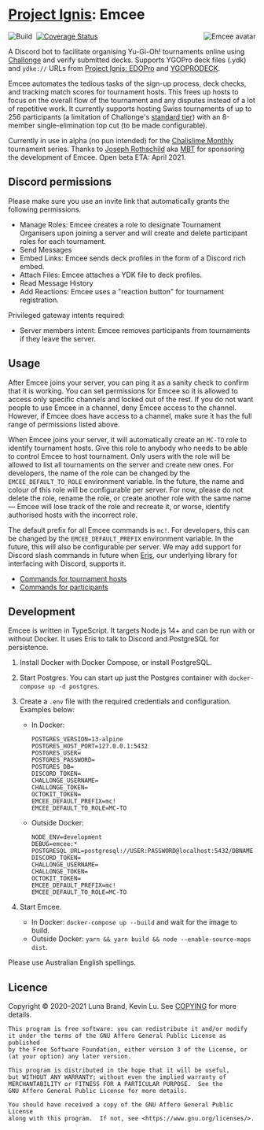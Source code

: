 # [Project Ignis](https://github.com/ProjectIgnis): Emcee

<!-- Unfortunately, GitHub Markdown sanitizes style attributes, so we will have to use a deprecated HTML attribute. -->
[<img src="https://cdn.discordapp.com/avatars/691882968809209917/1ffd7675f6fb2a4c21b1b356b7856279.png" alt="Emcee avatar" align="right" />](https://yugipedia.com/wiki/MC)

![Build](https://github.com/AlphaKretin/emcee-tournament-bot/workflows/Build/badge.svg)&nbsp;
[![Coverage Status](https://coveralls.io/repos/github/AlphaKretin/emcee-tournament-bot/badge.svg?t=iUM0Et)](https://coveralls.io/github/AlphaKretin/emcee-tournament-bot)

A Discord bot to facilitate organising Yu-Gi-Oh! tournaments online using [Challonge](https://challonge.com/) and verify submitted decks.
Supports YGOPro deck files (.ydk) and `ydke://` URLs from [Project Ignis: EDOPro](https://github.com/edo9300/edopro) and [YGOPRODECK](https://ygoprodeck.com/).

Emcee automates the tedious tasks of the sign-up process, deck checks, and tracking match scores for tournament hosts.
This frees up hosts to focus on the overall flow of the tournament and any disputes instead of a lot of repetitive work.
It currently supports hosting Swiss tournaments of up to 256 participants (a limitation of Challonge's [standard tier](https://challonge.com/pricing))
with an 8-member single-elimination top cut (to be made configurable).

Currently in use in alpha (no pun intended) for the [Chalislime Monthly](https://youtu.be/iehvqngGxs0) tournament series.
Thanks to [Joseph Rothschild](https://www.youtube.com/c/MBTYuGiOh) aka [MBT](https://www.twitch.tv/mbtyugioh) for
sponsoring the development of Emcee. Open beta ETA: April 2021.

## Discord permissions

Please make sure you use an invite link that automatically grants the following permissions.

- Manage Roles: Emcee creates a role to designate Tournament Organisers upon joining a server and will create and delete participant roles for each tournament.
- Send Messages
- Embed Links: Emcee sends deck profiles in the form of a Discord rich embed.
- Attach Files: Emcee attaches a YDK file to deck profiles.
- Read Message History
- Add Reactions: Emcee uses a "reaction button" for tournament registration.

Privileged gateway intents required:

- Server members intent: Emcee removes participants from tournaments if they leave the server.

## Usage

After Emcee joins your server, you can ping it as a sanity check to confirm that it is working.
You can set permissions for Emcee so it is allowed to access only specific channels and locked out of the rest.
If you do not want people to use Emcee in a channel, deny Emcee access to the channel.
However, if Emcee does have access to a channel, make sure it has the full range of permissions listed above.

When Emcee joins your server, it will automatically create an `MC-TO` role to identify tournament hosts.
Give this role to anybody who needs to be able to control Emcee to host tournament. Only users with the
role will be allowed to list all tournaments on the server and create new ones. For developers, the name
of the role can be changed by the `EMCEE_DEFAULT_TO_ROLE` environment variable. In the future, the name
and colour of this role will be configurable per server. For now, please do not delete the role,
rename the role, or create another role with the same name &mdash; Emcee will lose track of the role and
recreate it, or worse, identify authorised hosts with the incorrect role.

The default prefix for all Emcee commands is `mc!`. For developers, this can be changed by the `EMCEE_DEFAULT_PREFIX`
environment variable. In the future, this will also be configurable per server. We may add support for
Discord slash commands in future when [Eris](https://github.com/abalabahaha/eris), our underlying library
for interfacing with Discord, supports it.

- [Commands for tournament hosts](https://github.com/AlphaKretin/emcee-tournament-bot/blob/master/docs/usage-organiser.md)
- [Commands for participants](https://github.com/AlphaKretin/emcee-tournament-bot/blob/master/docs/usage-participant.md)

## Development

Emcee is written in TypeScript. It targets Node.js 14+ and can be run with or without Docker.
It uses Eris to talk to Discord and PostgreSQL for persistence.


1. Install Docker with Docker Compose, or install PostgreSQL.
1. Start Postgres. You can start up just the Postgres container with `docker-compose up -d postgres`.
1. Create a `.env` file with the required credentials and configuration. Examples below:
    - In Docker:

        ```
        POSTGRES_VERSION=13-alpine
        POSTGRES_HOST_PORT=127.0.0.1:5432
        POSTGRES_USER=
        POSTGRES_PASSWORD=
        POSTGRES_DB=
        DISCORD_TOKEN=
        CHALLONGE_USERNAME=
        CHALLONGE_TOKEN=
        OCTOKIT_TOKEN=
        EMCEE_DEFAULT_PREFIX=mc!
        EMCEE_DEFAULT_TO_ROLE=MC-TO
        ```

    - Outside Docker:

        ```
        NODE_ENV=development
        DEBUG=emcee:*
        POSTGRESQL_URL=postgresql://USER:PASSWORD@localhost:5432/DBNAME
        DISCORD_TOKEN=
        CHALLONGE_USERNAME=
        CHALLONGE_TOKEN=
        OCTOKIT_TOKEN=
        EMCEE_DEFAULT_PREFIX=mc!
        EMCEE_DEFAULT_TO_ROLE=MC-TO
        ```

1. Start Emcee.
    - In Docker: `docker-compose up --build` and wait for the image to build.
    - Outside Docker: `yarn && yarn build && node --enable-source-maps dist`.

Please use Australian English spellings.

## Licence

Copyright © 2020&ndash;2021 Luna Brand, Kevin Lu.
See [COPYING](https://github.com/AlphaKretin/emcee-tournament-bot/blob/master/COPYING) for more details.

```
This program is free software: you can redistribute it and/or modify
it under the terms of the GNU Affero General Public License as published
by the Free Software Foundation, either version 3 of the License, or
(at your option) any later version.

This program is distributed in the hope that it will be useful,
but WITHOUT ANY WARRANTY; without even the implied warranty of
MERCHANTABILITY or FITNESS FOR A PARTICULAR PURPOSE.  See the
GNU Affero General Public License for more details.

You should have received a copy of the GNU Affero General Public License
along with this program.  If not, see <https://www.gnu.org/licenses/>.
```
